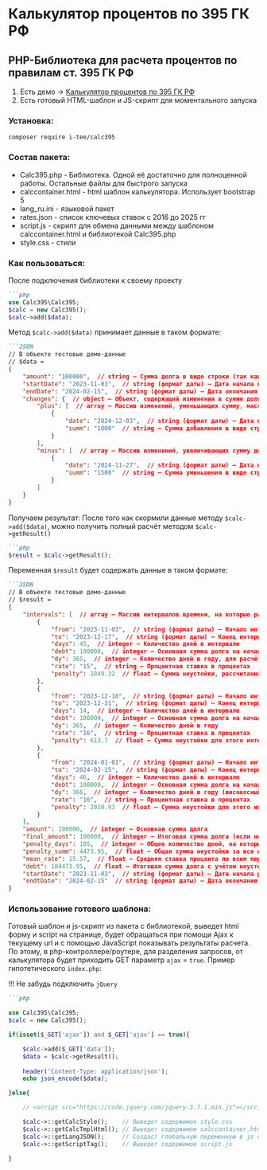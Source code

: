 # Калькулятор процентов по 395 ГК РФ
## PHP-Библиотека для расчета процентов по правилам ст. 395 ГК РФ
1. Есть демо -> [Калькулятор процентов по 395 ГК РФ](https://tee.su/calc395)
2. Есть готовый HTML-шаблон и JS-скрипт для моментального запуска

### Установка:
`composer require i-tee/calc395`

### Состав пакета:
- Calc395.php - Библиотека. Одной её достаточно для полноценной работы. Остальные файлы для быстрого запуска
- calccontainer.html - html шаблон калькулятора. Использует bootstrap 5
- lang_ru.ini - языковой пакет
- rates.json - список ключевых ставок с 2016 до 2025 гг
- script.js - скрипт для обмена данными между шаблоном calccontainer.html и библиотекой Calc395.php
- style.css - стили

### Как пользоваться:
После подключения библиотеки к своему проекту

```markdown
```php
use Calc395\Calc395;
$calc = new Calc395();
$calc->add($data);
```

Метод `$calc->add($data)` принимает данные в таком формате:
```markdown
```JSON
// В объекте тестовые демо-данные
// $data =
{
    "amount": "100000",  // string — Сумма долга в виде строки (так как сумма может быть очень большой и требовать точности)
    "startDate": "2023-11-03",  // string (формат даты) — Дата начала периода в формате строки (ГГГГ-ММ-ДД)
    "endDate": "2024-02-15",  // string (формат даты) — Дата окончания периода в формате строки (ГГГГ-ММ-ДД)
    "changes": {  // object — Объект, содержащий изменения в сумме долга
        "plus": [  // array — Массив изменений, уменьшающих сумму, массив частичных оплат
            {
                "date": "2024-12-03",  // string (формат даты) — Дата изменения
                "summ": "1000"  // string — Сумма добавления в виде строки
            }
        ],
        "minus": [  // array — Массив изменений, увеличивающих сумму долга
            {
                "date": "2024-11-27",  // string (формат даты) — Дата изменения
                "summ": "1500"  // string — Сумма уменьшения в виде строки
            }
        ]
    }
}
```


Получаем результат:
После того как скормили данные методу `$calc->add($data)`, можно получить полный расчёт методом `$calc->getResult()`
```markdown
```php
$result = $calc->getResult();
```

Переменная `$result` будет содержать данные в таком формате:
```markdown
```JSON
// В объекте тестовые демо-данные
// $result =
{
    "intervals": [  // array — Массив интервалов времени, на которые разбивается расчёт
        {
            "from": "2023-11-03",  // string (формат даты) — Начало интервала
            "to": "2023-12-17",  // string (формат даты) — Конец интервала
            "days": 45,  // integer — Количество дней в интервале
            "debt": 100000,  // integer — Основная сумма долга на начало интервала
            "dy": 365,  // integer — Количество дней в году, для расчёта дневной ставки
            "rate": "15",  // string — Процентная ставка в процентах
            "penalty": 1849.32  // float — Сумма неустойки, рассчитанная для этого интервала
        },
        {
            "from": "2023-12-18",  // string (формат даты) — Начало интервала
            "to": "2023-12-31",  // string (формат даты) — Конец интервала
            "days": 14,  // integer — Количество дней в интервале
            "debt": 100000,  // integer — Основная сумма долга на начало интервала
            "dy": 365,  // integer — Количество дней в году
            "rate": "16",  // string — Процентная ставка в процентах
            "penalty": 613.7  // float — Сумма неустойки для этого интервала
        },
        {
            "from": "2024-01-01",  // string (формат даты) — Начало интервала
            "to": "2024-02-15",  // string (формат даты) — Конец интервала
            "days": 46,  // integer — Количество дней в интервале
            "debt": 100000,  // integer — Основная сумма долга на начало интервала
            "dy": 366,  // integer — Количество дней в году (високосный год)
            "rate": "16",  // string — Процентная ставка в процентах
            "penalty": 2010.93  // float — Сумма неустойки для этого интервала
        }
    ],
    "amount": 100000,  // integer — Основная сумма долга
    "final_amount": 100000,  // integer — Итоговая сумма долга (если не было изменений)
    "penalty_days": 105,  // integer — Общее количество дней, на которые начислены проценты
    "penalty_summ": 4473.95,  // float — Общая сумма неустойки за все периоды
    "mean_rate": 15.57,  // float — Средняя ставка процента по всем периодам
    "debt": 104473.95,  // float — Итоговая сумма долга с учётом неустойки
    "startDate": "2023-11-03",  // string (формат даты) — Дата начала расчёта
    "endtDate": "2024-02-15"  // string (формат даты) — Дата окончания расчёта
}
```

### Использование готового шаблона:

Готовый шаблон и js-скрипт из пакета с библиотекой, выведет html форму и script на странице, будет обращаться при помощи Ajax к текущему url и с помощью JavaScript показывать результаты расчета. По этому, в php-контроллере/роутере, для разделения запросов, от калькулятора будет приходить GET параметр `ajax` = `true`. Пример гипотетического `index.php`:

!!! Не забудь подключить `jQuery`

```markdown
```php

use Calc395\Calc395;
$calc = new Calc395();

if(isset($_GET['ajax']) and $_GET['ajax'] == true){

    $calc->add($_GET['data']);
    $data = $calc->getResult();
    
    header('Content-Type: application/json');
    echo json_encode($data);

}else{

    // <script src="https://code.jquery.com/jquery-3.7.1.min.js"></script>

    $calc->::getCalcStyle();    // Выведет содержимое style.css
    $calc->::getCalcTmplHtml(); // Выведет содержимое calccontainer.html
    $calc->::getLangJSON();     // Создаст глобальную переменную в js calcLangData с языковыми переменными
    $calc->::getScriptTag();    // Выведет содержимое script.js

}

```
